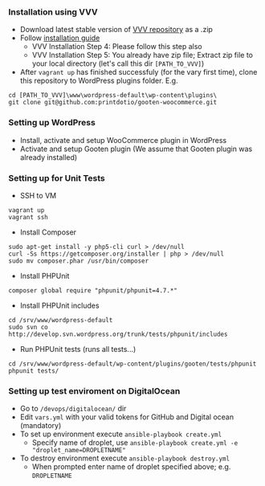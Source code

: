 ### Installation using VVV

- Download latest stable version of [VVV repository](https://github.com/varying-vagrant-vagrants/vvv) as a .zip
- Follow [installation guide](https://github.com/Varying-Vagrant-Vagrants/VVV#installation---the-first-vagrant-up)
  - VVV Installation Step 4: Please follow this step also
  - VVV Installation Step 5: You already have zip file; Extract zip file to your local directory (let's call this dir `[PATH_TO_VVV]`)
- After `vagrant up` has finished successfuly (for the vary first time), clone this repository to WordPress plugins folder. E.g.
```
cd [PATH_TO_VVV]\www\wordpress-default\wp-content\plugins\
git clone git@github.com:printdotio/gooten-woocommerce.git

```

### Setting up WordPress

- Install, activate and setup WooCommerce plugin in WordPress
- Activate and setup Gooten plugin (We assume that Gooten plugin was already installed)

### Setting up for Unit Tests

- SSH to VM
```
vagrant up
vagrant ssh
```

- Install Composer
```
sudo apt-get install -y php5-cli curl > /dev/null
curl -Ss https://getcomposer.org/installer | php > /dev/null
sudo mv composer.phar /usr/bin/composer
```

- Install PHPUnit
```
composer global require "phpunit/phpunit=4.7.*"
```

- Install PHPUnit includes
```
cd /srv/www/wordpress-default
sudo svn co http://develop.svn.wordpress.org/trunk/tests/phpunit/includes
```

- Run PHPUnit tests (runs all tests...)
```
cd /srv/www/wordpress-default/wp-content/plugins/gooten/tests/phpunit
phpunit tests/
```

### Setting up test enviroment on DigitalOcean

- Go to `/devops/digitalocean/` dir
- Edit `vars.yml` with your valid tokens for GitHub and Digital ocean (mandatory)
- To set up environment execute `ansible-playbook create.yml`
  - Specify name of droplet, use `ansible-playbook create.yml -e "droplet_name=DROPLETNAME"`
- To destroy environment execute `ansible-playbook destroy.yml`
  - When prompted enter name of droplet specified above; e.g. `DROPLETNAME`
